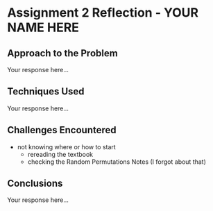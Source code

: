 # Assignment 2 Reflection - YOUR NAME HERE

## Approach to the Problem

Your response here...

## Techniques Used

Your response here...

## Challenges Encountered

* not knowing where or how to start
  * rereading the textbook
  * checking the Random Permutations Notes (I forgot about that)

## Conclusions

Your response here...
